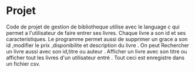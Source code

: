 # Projet
Code de projet de gestion de bibliotheque utilise avec le language c qui permet a l'utilisateur de faire entrer ses livres. 
Chaque livre a son id et ses caracteristiques. Le programme permet aussi de supprimer un grace a son id ,modifier le prix ,disponibilite et description du livre . On peut Rechercher un livre aussi avec son id,titre ou auteur . 
Afficher un livre avec son titre ou afficher tout les livres d'un utilisateur entré . 
Tout ceci est enregistre dans un fichier csv. 
